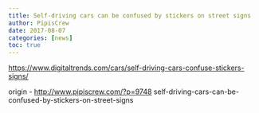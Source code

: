 ```yaml
---
title: Self-driving cars can be confused by stickers on street signs
author: PipisCrew
date: 2017-08-07
categories: [news]
toc: true
---
```


https://www.digitaltrends.com/cars/self-driving-cars-confuse-stickers-signs/

origin - http://www.pipiscrew.com/?p=9748 self-driving-cars-can-be-confused-by-stickers-on-street-signs